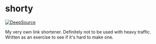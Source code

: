 # shorty

[![DeepSource](https://deepsource.io/gh/pczajkowski/shorty.svg/?label=active+issues&show_trend=true)](https://deepsource.io/gh/pczajkowski/shorty/?ref=repository-badge)

My very own link shortener. Definitely not to be used with heavy traffic. Written as an exercise to see if it's hard to make one.

